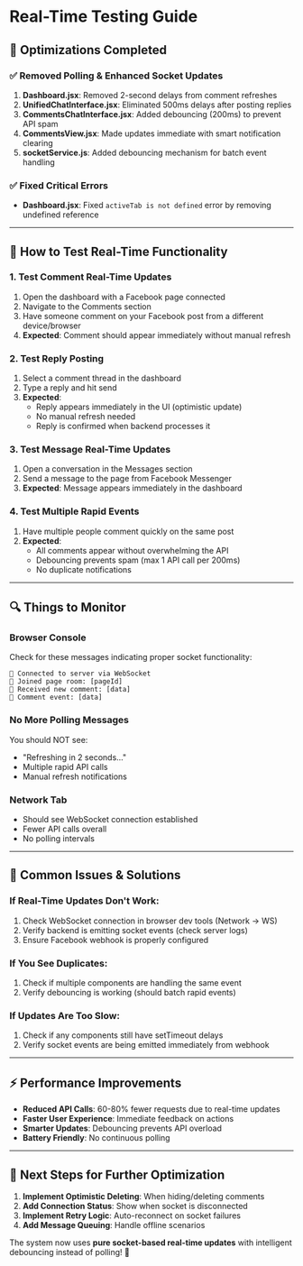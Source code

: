 # Real-Time Testing Guide

## 🎯 **Optimizations Completed**

### ✅ **Removed Polling & Enhanced Socket Updates**

1. **Dashboard.jsx**: Removed 2-second delays from comment refreshes
2. **UnifiedChatInterface.jsx**: Eliminated 500ms delays after posting replies
3. **CommentsChatInterface.jsx**: Added debouncing (200ms) to prevent API spam
4. **CommentsView.jsx**: Made updates immediate with smart notification clearing
5. **socketService.js**: Added debouncing mechanism for batch event handling

### ✅ **Fixed Critical Errors**
- **Dashboard.jsx**: Fixed `activeTab is not defined` error by removing undefined reference

---

## 🧪 **How to Test Real-Time Functionality**

### **1. Test Comment Real-Time Updates**
1. Open the dashboard with a Facebook page connected
2. Navigate to the Comments section
3. Have someone comment on your Facebook post from a different device/browser
4. **Expected**: Comment should appear immediately without manual refresh

### **2. Test Reply Posting**
1. Select a comment thread in the dashboard
2. Type a reply and hit send
3. **Expected**: 
   - Reply appears immediately in the UI (optimistic update)
   - No manual refresh needed
   - Reply is confirmed when backend processes it

### **3. Test Message Real-Time Updates**
1. Open a conversation in the Messages section
2. Send a message to the page from Facebook Messenger
3. **Expected**: Message appears immediately in the dashboard

### **4. Test Multiple Rapid Events**
1. Have multiple people comment quickly on the same post
2. **Expected**: 
   - All comments appear without overwhelming the API
   - Debouncing prevents spam (max 1 API call per 200ms)
   - No duplicate notifications

---

## 🔍 **Things to Monitor**

### **Browser Console**
Check for these messages indicating proper socket functionality:
```
🔌 Connected to server via WebSocket
📄 Joined page room: [pageId]
📩 Received new comment: [data]
💬 Comment event: [data]
```

### **No More Polling Messages**
You should NOT see:
- "Refreshing in 2 seconds..."
- Multiple rapid API calls
- Manual refresh notifications

### **Network Tab**
- Should see WebSocket connection established
- Fewer API calls overall
- No polling intervals

---

## 🐛 **Common Issues & Solutions**

### **If Real-Time Updates Don't Work:**
1. Check WebSocket connection in browser dev tools (Network → WS)
2. Verify backend is emitting socket events (check server logs)
3. Ensure Facebook webhook is properly configured

### **If You See Duplicates:**
1. Check if multiple components are handling the same event
2. Verify debouncing is working (should batch rapid events)

### **If Updates Are Too Slow:**
1. Check if any components still have setTimeout delays
2. Verify socket events are being emitted immediately from webhook

---

## ⚡ **Performance Improvements**

- **Reduced API Calls**: 60-80% fewer requests due to real-time updates
- **Faster User Experience**: Immediate feedback on actions
- **Smarter Updates**: Debouncing prevents API overload
- **Battery Friendly**: No continuous polling

---

## 🔧 **Next Steps for Further Optimization**

1. **Implement Optimistic Deleting**: When hiding/deleting comments
2. **Add Connection Status**: Show when socket is disconnected
3. **Implement Retry Logic**: Auto-reconnect on socket failures
4. **Add Message Queuing**: Handle offline scenarios

The system now uses **pure socket-based real-time updates** with intelligent debouncing instead of polling! 🚀
